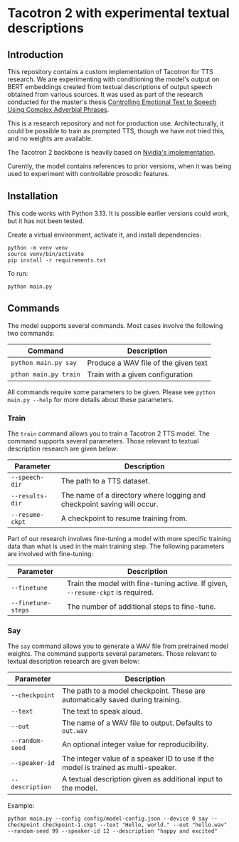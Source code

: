 # Tacotron 2 with experimental textual descriptions

## Introduction

This repository contains a custom implementation of Tacotron for TTS research. We are experimenting with conditioning the model's output on BERT embeddings created from textual descriptions of output speech obtained from various sources. It was used as part of the research conducted for the master's thesis [Controlling Emotional Text to Speech Using Complex Adverbial Phrases](https://academicworks.cuny.edu/gc_etds/6027/).

This is a research repository and not for production use. Architecturally, it could be possible to train as prompted TTS, though we have not tried this, and no weights are available.

The Tacotron 2 backbone is heavily based on [Nvidia's implementation](https://github.com/NVIDIA/tacotron2).

Curently, the model contains references to prior versions, when it was being used to experiment with controllable prosodic features.

## Installation

This code works with Python 3.13. It is possible earlier versions could work, but it has not been tested.

Create a virtual environment, activate it, and install dependencies:

```console
python -m venv venv
source venv/bin/activate
pip install -r requirements.txt
```

To run:

```console
python main.py
```

## Commands

The model supports several commands. Most cases involve the following two commands:

| Command               | Description                          |
| --------------------- | ------------------------------------ |
| `python main.py say`  | Produce a WAV file of the given text |
| `pthon main.py train` | Train with a given configuration     |

All commands require some parameters to be given. Please see `python main.py --help` for more details about these parameters.

### Train

The `train` command allows you to train a Tacotron 2 TTS model. The command supports several parameters. Those relevant to textual description research are given below:

| Parameter       | Description                                                             |
| --------------- | ----------------------------------------------------------------------- |
| `--speech-dir`  | The path to a TTS dataset.                                              |
| `--results-dir` | The name of a directory where logging and checkpoint saving will occur. |
| `--resume-ckpt` | A checkpoint to resume training from.                                   |

Part of our research involves fine-tuning a model with more specific training data than what is used in the main training step. The following parameters are involved with fine-tuning:

| Parameter          | Description                                                                     |
| ------------------ | ------------------------------------------------------------------------------- |
| `--finetune`       | Train the model with fine-tuning active. If given, `--resume-ckpt` is required. |
| `--finetune-steps` | The number of additional steps to fine-tune.                                    |

### Say

The `say` command allows you to generate a WAV file from pretrained model weights. The command supports several parameters. Those relevant to textual description research are given below:

| Parameter       | Description                                                                        |
| --------------- | ---------------------------------------------------------------------------------- |
| `--checkpoint`  | The path to a model checkpoint. These are automatically saved during training.     |
| `--text`        | The text to speak aloud.                                                           |
| `--out`         | The name of a WAV file to output. Defaults to `out.wav`                            |
| `--random-seed` | An optional integer value for reproducibility.                                     |
| `--speaker-id`  | The integer value of a speaker ID to use if the model is trained as multi-speaker. |
| `--description` | A textual description given as additional input to the model.                      |

Example:

```console
python main.py --config config/model-config.json --device 0 say --checkpoint checkpoint-1.ckpt --text "Hello, world." --out "hello.wav" --random-seed 99 --speaker-id 12 --description "happy and excited"
```
